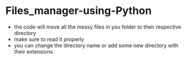# Files_manager-using-Python
- the code will move all the messy files in you folder to their respective directory
- make sure to read it properly
- you can change the directory name or add some new directory with their extensions 
